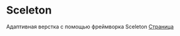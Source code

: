 # Sceleton

Адаптивная верстка с помощью фреймворка Sceleton
[Страница](https://elvira374.github.io/Sceleton/)
